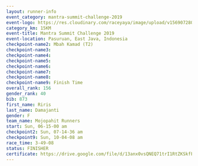 ```yaml
---
layout: runner-info 
event_category: mantra-summit-challenge-2019 
event-logo: https://res.cloudinary.com/raceyaya/image/upload/v1569072809/logo/mantra-image_segrbx.jpg
category_km: 15KM 
event-title: Mantra Summit Challenge 2019 
event-location: Pasuruan, East Java, Indonesia 
checkpoint-name2: Mbah Kamad (T2) 
checkpoint-name3: 
checkpoint-name4: 
checkpoint-name5: 
checkpoint-name6: 
checkpoint-name7: 
checkpoint-name8: 
checkpoint-name9: Finish Time
overall_rank: 156
gender_rank: 40
bib: 873
first_name: Riris
last_name: Damajanti
gender: F
team_name: Mojopahit Runners
start: Sun, 06-15-00 am
checkpoint2: Sun, 07-14-36 am
checkpoint9: Sun, 10-04-08 am
race_time: 3-49-08
status: FINISHER
certificate: https://drive.google.com/file/d/13anx0vsQNEQ71trI1RtZKSkfFE4Mo_1f/view?usp=sharing
---
```

